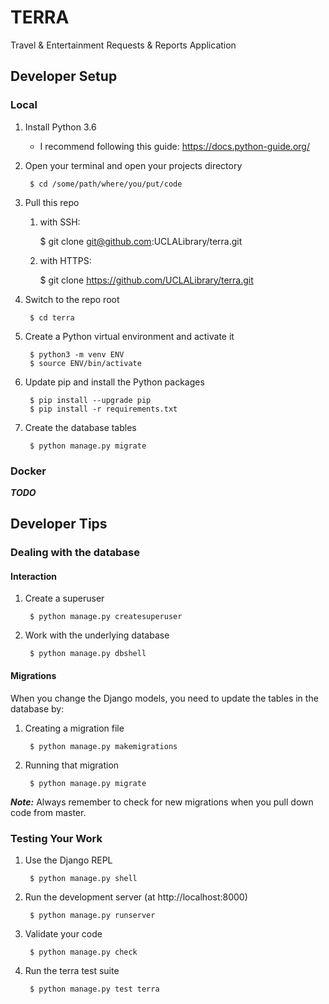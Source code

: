 # TERRA
Travel & Entertainment Requests & Reports Application

## Developer Setup

### Local

1. Install Python 3.6
	- I recommend following this guide: https://docs.python-guide.org/
2. Open your terminal and open your projects directory
		
		$ cd /some/path/where/you/put/code

3. Pull this repo
	1. with SSH:
		
		$ git clone git@github.com:UCLALibrary/terra.git

	2. with HTTPS:
			
		$ git clone https://github.com/UCLALibrary/terra.git

4. Switch to the repo root
		
		$ cd terra

5. Create a Python virtual environment and activate it
		
		$ python3 -m venv ENV
		$ source ENV/bin/activate

6. Update pip and install the Python packages
		
		$ pip install --upgrade pip
		$ pip install -r requirements.txt

7. Create the database tables
		
		$ python manage.py migrate

### Docker

***TODO***

## Developer Tips

### Dealing with the database

#### Interaction

1. Create a superuser

		$ python manage.py createsuperuser

2. Work with the underlying database

		$ python manage.py dbshell

#### Migrations

When you change the Django models, you need to update the tables in the database by: 

1. Creating a migration file

		$ python manage.py makemigrations

2. Running that migration

		$ python manage.py migrate

***Note:*** Always remember to check for new migrations when you pull down code from master.

### Testing Your Work

1. Use the Django REPL
		
		$ python manage.py shell

2. Run the development server (at http://localhost:8000)
		
		$ python manage.py runserver

3. Validate your code

		$ python manage.py check

4. Run the terra test suite

		$ python manage.py test terra